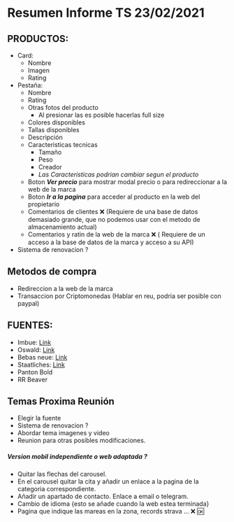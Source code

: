 # Resumen Informe TS 23/02/2021

## PRODUCTOS:
- Card:
  - Nombre
  - Imagen
  - Rating
- Pestaña:
  - Nombre
  - Rating
  - Otras fotos del producto
    - Al presionar las es posible hacerlas full size
  - Colores disponibles
  - Tallas disponibles
  - Descripción
  - Caracteristicas tecnicas
    - Tamaño
    - Peso
    - Creador
    - *Las Caracteristicas podrian cambiar segun el producto*
  - Boton ***Ver precio*** para mostrar modal precio o para redireccionar a la web de la marca
  - Boton ***Ir a la pagina*** para acceder al producto en la web del propietario
  - Comentarios de clientes :x: (Requiere de una base de datos demasiado grande, que no podemos usar con el metodo de almacenamiento actual)
  - Comentarios y ratin de la web de la marca :x: ( Requiere de un acceso a la base de datos de la marca y acceso a su API)
- Sistema de renovacion ?

## Metodos de compra

- Redireccion a la web de la marca
- Transaccion por Criptomonedas (Hablar en reu, podria ser posible con paypal)

## FUENTES:
- Imbue: [Link](https://fonts.google.com/specimen/Imbue?query=Imbue&preview.text_type=custom&preview.text=ToutSport%20ejemplo%20de%20texto#standard-styles)
- Oswald: [Link](https://fonts.google.com/specimen/Oswald?query=Osw&preview.text_type=custom&preview.text=ToutSport%20ejemplo%20de%20texto#glyphs)
- Bebas neue: [Link](https://fonts.google.com/specimen/Bebas+Neue?query=Bebas&preview.text_type=custom&preview.text=ToutSport%20ejemplo%20de%20texto#standard-styles)
- Staatliches: [Link](https://fonts.google.com/specimen/Staatliches?query=Staa&preview.text_type=custom&preview.text=ToutSport%20ejemplo%20de%20texto#standard-styles)
- Panton Bold
- RR Beaver

## Temas Proxima Reunión
- Elegir la fuente
- Sistema de renovacion ?
- Abordar tema imagenes y video
- Reunion para otras posibles modificaciones.

##### Version  mobil independiente o web adaptada ?

- Quitar las flechas del carousel.
- En el carousel quitar la cita y añadir un enlace a la pagina de la categoria correspondiente.
- Añadir un apartado de contacto. Enlace a email o telegram.
- Cambio de idioma {esto se añade cuando la web estea terminada}
- Pagina que indique las mareas en la zona, records strava ... :x: :ok:
